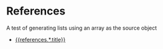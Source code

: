 <!--{@template.comment}}-->
<!--{@template.delimiter.pair:"()"}}{@template.delimiter.pair:"[]"}}-->

# References

A test of generating lists using an array as the source object

* [{{references.*.title}}]({{references.*.link}})